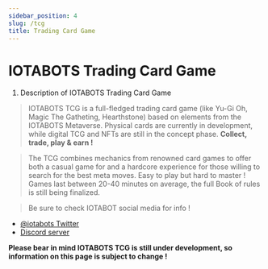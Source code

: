 ```yaml
---
sidebar_position: 4
slug: /tcg
title: Trading Card Game
---
```


# IOTABOTS Trading Card Game


1. Description of IOTABOTS Trading Card Game
> IOTABOTS TCG is a full-fledged trading card game (like Yu-Gi Oh, Magic The Gatheting, Hearthstone) based on elements from the IOTABOTS Metaverse. 
> Physical cards are currently in development, while digital TCG and NFTs are still in the concept phase. **Collect, trade, play & earn !**

> The TCG combines mechanics from renowned card games to offer both a casual game for and a hardcore experience for those willing to search for the best meta moves. Easy to play but hard to master !
> Games last between 20-40 minutes on average, the full Book of rules is still being finalized.

> Be sure to check IOTABOT social media for info !
- [@iotabots Twitter](https://twitter.com/iotabots)
- [Discord server](https://discord.gg/hYaZveBYHn)

**Please bear in mind IOTABOTS TCG is still under development, so information on this page is subject to change !**
